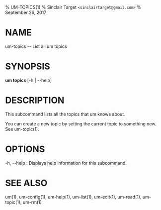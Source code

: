 % UM-TOPICS(1)
% Sinclair Target `<sinclairtarget@gmail.com>`
% September 26, 2017
# NAME
um-topics -- List all um topics

# SYNOPSIS
**um topics** [-h | --help]

# DESCRIPTION
This subcommand lists all the topics that um knows about.

You can create a new topic by setting the current topic to something new. See
um-topic(1).

# OPTIONS
-h, --help
: Displays help information for this subcommand.

# SEE ALSO
um(1), um-config(1), um-help(1), um-list(1), um-edit(1), um-read(1),
um-topic(1), um-rm(1)
